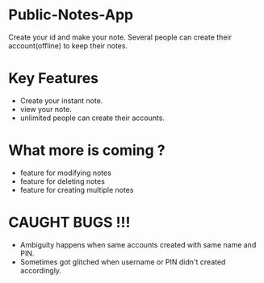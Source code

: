 # Public-Notes-App
Create your id and make your note. Several people can create their account(offline) to keep their notes.

# Key Features

* Create your instant note.
* view your note.
* unlimited people can create their accounts.

# What more is coming ?

* feature for modifying notes
* feature for deleting notes
* feature for creating multiple notes

# CAUGHT BUGS !!!

* Ambiguity happens when same accounts created with same name and PIN.
* Sometimes got glitched when username or PIN didn't created accordingly.
